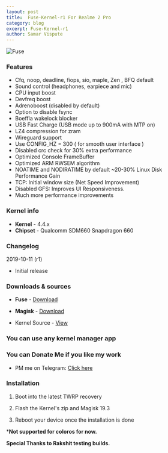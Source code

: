 ```yaml
---
layout: post
title:  Fuse-Kernel-r1 For Realme 2 Pro
category: blog
excerpt: Fuse-Kernel-r1
author: Samar Vispute
---
```


![Fuse](https://2.bp.blogspot.com/-S6utd9l5MWs/WakT7Iy6goI/AAAAAAAAFFY/3EUkZJsHDAMVud1QI8BlRS-UC9s7Ce8nQCLcBGAs/s640/fuse-asheville-logo-design.png)

### Features
* Cfq, noop, deadline, fiops, sio, maple, Zen , BFQ default
* Sound control (headphones, earpiece and mic)
* CPU input boost
* Devfreq boost
* Adrenoboost (disabled by default)
* Option to disable fsync
* Boeffla wakelock blocker
* USB Fast Charge (USB mode up to 900mA with MTP on)
* LZ4 compression for zram
* Wireguard support
* Use CONFIG_HZ = 300 ( for smooth user interface )
* Disabled crc check for 30% extra performance
* Optimized Console FrameBuffer
* Optimized ARM RWSEM algorithm 
* NOATIME and NODIRATIME by default ~20-30% Linux Disk Performance Gain
* TCP: Initial window size (Net Speed Improvement)
* Disabled GFS: Improves UI Responsiveness.
* Much more performance improvements

### Kernel info
* **Kernel** - 4.4.x
* **Chipset** - Qualcomm SDM660 Snapdragon 660

### Changelog
2019-10-11 (r1)
* Initial release 

### Downloads & sources
* **Fuse** - [Download](https://www.androidfilehost.com/?fid=1899786940962605563)
* **Magisk** - [Download](https://github.com/topjohnwu/Magisk/releases/tag/v19.3)

* Kernel Source - [View](https://github.com/SamarV-121/android_kernel_oppo_sdm660)

### You can use any kernel manager app

### You can Donate Me if you like my work
* PM me on Telegram: [Click here](https://web.telegram.org/#/im?p=@SamarV121)

### Installation
1) Boot into the latest TWRP recovery

2) Flash the Kernel's zip and Magisk 19.3

3) Reboot your device once the installation is done

***Not supported for coloros for now.**

**Special Thanks to Rakshit testing builds.**
